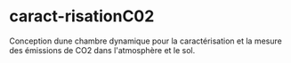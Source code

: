 # caract-risationC02
Conception dune chambre  dynamique pour la caractérisation et la mesure des émissions de CO2 dans l'atmosphère et le sol.
